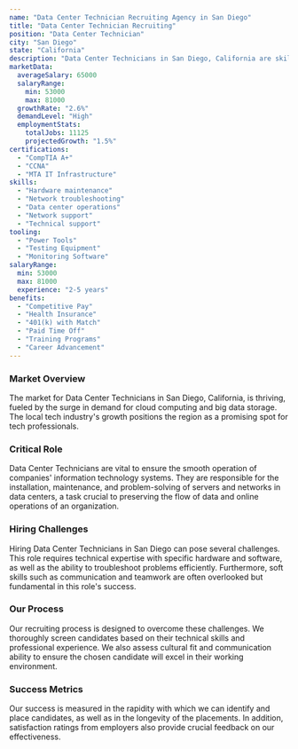 ```yaml
---
name: "Data Center Technician Recruiting Agency in San Diego"
title: "Data Center Technician Recruiting"
position: "Data Center Technician"
city: "San Diego"
state: "California"
description: "Data Center Technicians in San Diego, California are skilled professionals responsible for maintaining, organizing and supporting large scale computing environments."
marketData:
  averageSalary: 65000
  salaryRange:
    min: 53000
    max: 81000
  growthRate: "2.6%"
  demandLevel: "High"
  employmentStats:
    totalJobs: 11125
    projectedGrowth: "1.5%"
certifications:
  - "CompTIA A+"
  - "CCNA"
  - "MTA IT Infrastructure"
skills:
  - "Hardware maintenance"
  - "Network troubleshooting"
  - "Data center operations"
  - "Network support"
  - "Technical support"
tooling:
  - "Power Tools"
  - "Testing Equipment"
  - "Monitoring Software"
salaryRange:
  min: 53000
  max: 81000
  experience: "2-5 years"
benefits:
  - "Competitive Pay"
  - "Health Insurance"
  - "401(k) with Match"
  - "Paid Time Off"
  - "Training Programs"
  - "Career Advancement"
---
```


### Market Overview
The market for Data Center Technicians in San Diego, California, is thriving, fueled by the surge in demand for cloud computing and big data storage. The local tech industry's growth positions the region as a promising spot for tech professionals.

### Critical Role
Data Center Technicians are vital to ensure the smooth operation of companies' information technology systems. They are responsible for the installation, maintenance, and problem-solving of servers and networks in data centers, a task crucial to preserving the flow of data and online operations of an organization.

### Hiring Challenges
Hiring Data Center Technicians in San Diego can pose several challenges. This role requires technical expertise with specific hardware and software, as well as the ability to troubleshoot problems efficiently. Furthermore, soft skills such as communication and teamwork are often overlooked but fundamental in this role's success.

### Our Process
Our recruiting process is designed to overcome these challenges. We thoroughly screen candidates based on their technical skills and professional experience. We also assess cultural fit and communication ability to ensure the chosen candidate will excel in their working environment.

### Success Metrics
Our success is measured in the rapidity with which we can identify and place candidates, as well as in the longevity of the placements. In addition, satisfaction ratings from employers also provide crucial feedback on our effectiveness.